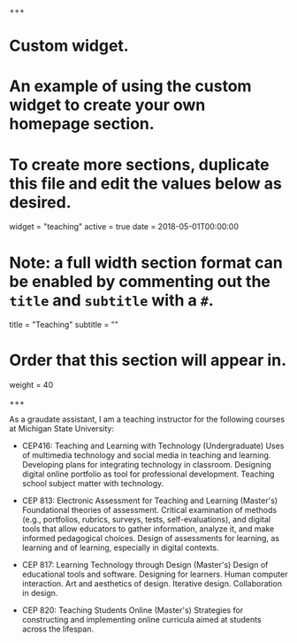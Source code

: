 +++
# Custom widget.
# An example of using the custom widget to create your own homepage section.
# To create more sections, duplicate this file and edit the values below as desired.
widget = "teaching"
active = true
date = 2018-05-01T00:00:00

# Note: a full width section format can be enabled by commenting out the `title` and `subtitle` with a `#`.
title = "Teaching"
subtitle = ""

# Order that this section will appear in.
weight = 40

+++

As a graudate assistant, I am a teaching instructor for the following courses at Michigan State University:

- CEP416: Teaching and Learning with Technology (Undergraduate)
Uses of multimedia technology and social media in teaching and learning. Developing plans for integrating technology in classroom. Designing digital online portfolio as tool for professional development. Teaching school subject matter with technology.

- CEP 813: Electronic Assessment for Teaching and Learning (Master's)
Foundational theories of assessment. Critical examination of methods (e.g., portfolios, rubrics, surveys, tests, self-evaluations), and digital tools that allow educators to gather information, analyze it, and make informed pedagogical choices. Design of assessments for learning, as learning and of learning, especially in digital contexts.

- CEP 817: Learning Technology through Design (Master's)
Design of educational tools and software. Designing for learners. Human computer interaction. Art and aesthetics of design. Iterative design. Collaboration in design.

- CEP 820: Teaching Students Online (Master's)
Strategies for constructing and implementing online curricula aimed at students across the lifespan.